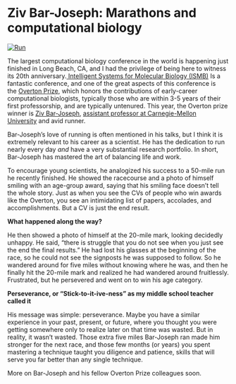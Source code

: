 <!--
id: 30674773571
link: http://blog.olgabotvinnik.com/post/30674773571/ziv-bar-joseph-marathons-and-computational-biology
slug: ziv-bar-joseph-marathons-and-computational-biology
date: Wed Jul 18 2012 09:52:00 GMT-0700 (PDT)
raw: {"blog_name":"sciencemeetproductivity","id":30674773571,"post_url":"http://blog.olgabotvinnik.com/post/30674773571/ziv-bar-joseph-marathons-and-computational-biology","slug":"ziv-bar-joseph-marathons-and-computational-biology","type":"text","date":"2012-07-18 16:52:00 GMT","timestamp":1342630320,"state":"published","format":"markdown","reblog_key":"qPm3dz9s","tags":[],"short_url":"http://tmblr.co/ZStENuSaM_P3","highlighted":[],"note_count":0,"title":"Ziv Bar-Joseph: Marathons and computational biology","body":"<div class=\"posterous_autopost\"><div class=\"p_embed p_image_embed\"> <a href=\"http://getfile1.posterous.com/getfile/files.posterous.com/temp-2012-07-18/oFrydnHtzEdskcpbvmqIocvhIuCyDlhrbtabjjmIjcgBcFyCfucxjxIqmFnI/run.jpg.scaled1000.jpg\" target=\"_blank\"><img alt=\"Run\" height=\"375\" src=\"http://getfile9.posterous.com/getfile/files.posterous.com/temp-2012-07-18/oFrydnHtzEdskcpbvmqIocvhIuCyDlhrbtabjjmIjcgBcFyCfucxjxIqmFnI/run.jpg.scaled500.jpg\" width=\"500\"/></a> </div>   <p class=\"p1\" style=\"padding: 0px; margin: 15px 0px 18px; color: #333333; font-family: Georgia, Times New Roman, Times, serif; font-size: 14px; line-height: 22px; text-align: justify;\">The largest computational biology conference in the world is happening just finished in Long Beach, CA, and I had the privilege of being here to witness its 20th anniversary.<a href=\"http://www.iscb.org/ismb2012\" style=\"padding: 0px; margin: 0px; color: #000000;\" target=\"_blank\"> Intelligent Systems for Molecular Biology (ISMB)</a> Is a fantastic conference, and one of the great aspects of this conference is the <a href=\"http://www.iscb.org/iscb-awards/overton-prize\" style=\"padding: 0px; margin: 0px; color: #000000;\" target=\"_blank\">Overton Prize</a>, which honors the contributions of early-career computational biologists, typically those who are within 3-5 years of their first professorship, and are typically untenured. This year, the Overton prize winner is <a href=\"http://www.iscb.org/iscb-awards/1224\" style=\"padding: 0px; margin: 0px; color: #000000;\" target=\"_blank\">Ziv Bar-Joseph</a>, <a href=\"http://www.cs.cmu.edu/~zivbj/\" style=\"padding: 0px; margin: 0px; color: #000000;\" target=\"_blank\">assistant professor at Carnegie-Mellon University</a> and avid runner. </p>  <p class=\"p1\" style=\"padding: 0px; margin: 15px 0px 18px; color: #333333; font-family: Georgia, Times New Roman, Times, serif; font-size: 14px; line-height: 22px; text-align: justify;\">Bar-Joseph&#8217;s love of running is often mentioned in his talks, but I think it is extremely relevant to his career as a scientist. He has the dedication to run nearly every day <em style=\"padding: 0px; margin: 0px;\">and</em> have a very substantial research portfolio. In short, Bar-Joseph has mastered the art of balancing life and work. </p>  <p class=\"p1\" style=\"padding: 0px; margin: 15px 0px 18px; color: #333333; font-family: Georgia, Times New Roman, Times, serif; font-size: 14px; line-height: 22px; text-align: justify;\">To encourage young scientists, he analogized his success to a 50-mile run he recently finished. He showed the racecourse and a photo of himself smiling with an age-group award, saying that his smiling face doesn&#8217;t tell the whole story. Just as when you see the CVs of people who win awards like the Overton, you see an intimidating list of papers, accolades, and accomplishments. But a CV is just the end result.</p>    <p class=\"p2\" style=\"padding: 0px; margin: 15px 0px 18px; color: #333333; font-family: Georgia, Times New Roman, Times, serif; font-size: 14px; line-height: 22px; text-align: justify;\"><span style=\"padding: 0px; margin: 0px; font-size: medium;\"><strong style=\"padding: 0px; margin: 0px;\">What happened along the way?</strong></span></p>  <p class=\"p1\" style=\"padding: 0px; margin: 15px 0px 18px; color: #333333; font-family: Georgia, Times New Roman, Times, serif; font-size: 14px; line-height: 22px; text-align: justify;\">He then showed a photo of himself at the 20-mile mark, looking decidedly unhappy. He said, &#8220;there is struggle that you do not see when you just see the end the final results.&#8221; He had lost his glasses at the beginning of the race, so he could not see the signposts he was supposed to follow. So he wandered around for five miles without knowing where he was, and then he finally hit the 20-mile mark and realized he had wandered around fruitlessly. Frustrated, but he persevered and went on to win his age category.</p>    <p class=\"p1\" style=\"padding: 0px; margin: 15px 0px 18px; color: #333333; font-family: Georgia, Times New Roman, Times, serif; font-size: 14px; line-height: 22px; text-align: justify;\"><span style=\"padding: 0px; margin: 0px; font-size: medium;\"><strong style=\"padding: 0px; margin: 0px;\">Perseverance, or &#8220;Stick-to-it-ive-ness&#8221; as my middle school teacher called it</strong></span></p>  <p class=\"p1\" style=\"padding: 0px; margin: 15px 0px 18px; color: #333333; font-family: Georgia, Times New Roman, Times, serif; font-size: 14px; line-height: 22px; text-align: justify;\">His message was simple: perseverance. Maybe you have a similar experience in your past, present, or future, where you thought you were getting somewhere only to realize later on that time was wasted. But in reality, it wasn&#8217;t wasted. Those extra five miles Bar-Joseph ran made him stronger for the next race, and those few months (or years) you spent mastering a technique taught you diligence and patience, skills that will serve you far better than any single technique.</p>    <p class=\"p1\" style=\"padding: 0px; margin: 15px 0px 18px; color: #333333; font-family: Georgia, Times New Roman, Times, serif; font-size: 14px; line-height: 22px; text-align: justify;\">More on Bar-Joseph and his fellow Overton Prize colleagues soon.</p>  </div>"}
publish: 2012-07-018
tags: 
title: Ziv Bar-Joseph: Marathons and computational biology
-->


Ziv Bar-Joseph: Marathons and computational biology
===================================================

[![Run](http://getfile9.posterous.com/getfile/files.posterous.com/temp-2012-07-18/oFrydnHtzEdskcpbvmqIocvhIuCyDlhrbtabjjmIjcgBcFyCfucxjxIqmFnI/run.jpg.scaled500.jpg)](http://getfile1.posterous.com/getfile/files.posterous.com/temp-2012-07-18/oFrydnHtzEdskcpbvmqIocvhIuCyDlhrbtabjjmIjcgBcFyCfucxjxIqmFnI/run.jpg.scaled1000.jpg)

The largest computational biology conference in the world is happening
just finished in Long Beach, CA, and I had the privilege of being here
to witness its 20th anniversary.[ Intelligent Systems for Molecular
Biology (ISMB)](http://www.iscb.org/ismb2012) Is a fantastic conference,
and one of the great aspects of this conference is the [Overton
Prize](http://www.iscb.org/iscb-awards/overton-prize), which honors the
contributions of early-career computational biologists, typically those
who are within 3-5 years of their first professorship, and are typically
untenured. This year, the Overton prize winner is [Ziv
Bar-Joseph](http://www.iscb.org/iscb-awards/1224), [assistant professor
at Carnegie-Mellon University](http://www.cs.cmu.edu/~zivbj/) and avid
runner. 

Bar-Joseph’s love of running is often mentioned in his talks, but I
think it is extremely relevant to his career as a scientist. He has the
dedication to run nearly every day *and* have a very substantial
research portfolio. In short, Bar-Joseph has mastered the art of
balancing life and work. 

To encourage young scientists, he analogized his success to a 50-mile
run he recently finished. He showed the racecourse and a photo of
himself smiling with an age-group award, saying that his smiling face
doesn’t tell the whole story. Just as when you see the CVs of people who
win awards like the Overton, you see an intimidating list of papers,
accolades, and accomplishments. But a CV is just the end result.

**What happened along the way?**

He then showed a photo of himself at the 20-mile mark, looking decidedly
unhappy. He said, “there is struggle that you do not see when you just
see the end the final results.” He had lost his glasses at the beginning
of the race, so he could not see the signposts he was supposed to
follow. So he wandered around for five miles without knowing where he
was, and then he finally hit the 20-mile mark and realized he had
wandered around fruitlessly. Frustrated, but he persevered and went on
to win his age category.

**Perseverance, or “Stick-to-it-ive-ness” as my middle school teacher
called it**

His message was simple: perseverance. Maybe you have a similar
experience in your past, present, or future, where you thought you were
getting somewhere only to realize later on that time was wasted. But in
reality, it wasn’t wasted. Those extra five miles Bar-Joseph ran made
him stronger for the next race, and those few months (or years) you
spent mastering a technique taught you diligence and patience, skills
that will serve you far better than any single technique.

More on Bar-Joseph and his fellow Overton Prize colleagues soon.


